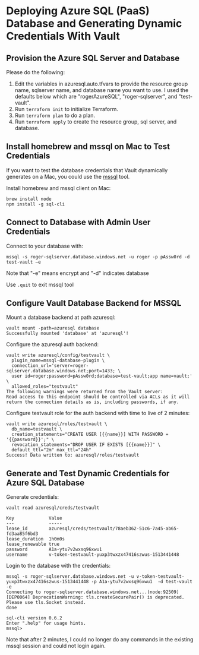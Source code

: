 # Deploying Azure SQL (PaaS) Database and Generating Dynamic Credentials With Vault

## Provision the Azure SQL Server and Database
Please do the following:
1. Edit the variables in azuresql.auto.tfvars to provide the resource group name, sqlserver name, and database name you want to use. I used the defaults below which are "rogerAzureSQL", "roger-sqlserver", and "test-vault".
1. Run `terraform init` to initialize Terraform.
1. Run `terraform plan` to do a plan.
1. Run `terraform apply` to create the resource group, sql server, and database.

## Install homebrew and mssql on Mac to Test Credentials
If you want to test the database credentials that Vault dynamically generates on a Mac, you could use the [mssql](https://blogs.msdn.microsoft.com/joseph_idzioreks_blog/2015/10/26/azure-sql-database-cli-on-mac-os-x/) tool.

Install homebrew and mssql client on Mac:
```
brew install node
npm install -g sql-cli
```
## Connect to Database with Admin User Credentials
Connect to your database with:
```
mssql -s roger-sqlserver.database.windows.net -u roger -p pAssw0rd -d test-vault –e
```

Note that "-e" means encrypt and "-d" indicates database

Use `.quit` to exit mssql tool

## Configure Vault Database Backend for MSSQL

Mount a database backend at path azuresql:
```
vault mount -path=azuresql database
Successfully mounted 'database' at 'azuresql'!
```

Configure the azuresql auth backend:
```
vault write azuresql/config/testvault \
  plugin_name=mssql-database-plugin \
  connection_url='server=roger-sqlserver.database.windows.net;port=1433; \
  user id=roger;password=pAssw0rd;database=test-vault;app name=vault;' \
  allowed_roles="testvault"
The following warnings were returned from the Vault server:
Read access to this endpoint should be controlled via ACLs as it will return the connection details as is, including passwords, if any.
```

Configure testvault role for the auth backend with time to live of 2 minutes:
```
vault write azuresql/roles/testvault \
  db_name=testvault \
  creation_statements="CREATE USER [{{name}}] WITH PASSWORD = '{{password}}';" \
  revocation_statements="DROP USER IF EXISTS [{{name}}]" \
  default_ttl="2m" max_ttl="24h"
Success! Data written to: azuresql/roles/testvault
```

## Generate and Test Dynamic Credentials for Azure SQL Database
Generate credentials:
```
vault read azuresql/creds/testvault

Key            	Value
---            	-----
lease_id       	azuresql/creds/testvault/78aeb362-51c6-7a45-ab65-fd3aa85f6bd3
lease_duration 	1h0m0s
lease_renewable	true
password       	A1a-ytu7v2wxsq96xwu1
username       	v-token-testvault-yuxp3twxzx47416szwus-1513441448
```

Login to the database with the credentials:
```
mssql -s roger-sqlserver.database.windows.net -u v-token-testvault-yuxp3twxzx47416szwus-1513441448 -p A1a-ytu7v2wxsq96xwu1  -d test-vault -e
Connecting to roger-sqlserver.database.windows.net...(node:92509) [DEP0064] DeprecationWarning: tls.createSecurePair() is deprecated. Please use tls.Socket instead.
done

sql-cli version 0.6.2
Enter ".help" for usage hints.
mssql>
```

Note that after 2 minutes, I could no longer do any commands in the existing mssql session and could not login again.
